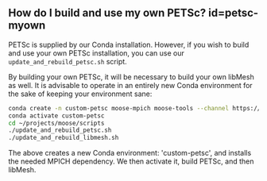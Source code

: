 ## How do I build and use my own PETSc? id=petsc-myown

PETSc is supplied by our Conda installation. However, if you wish to build and use your own PETSc installation, you can use our
`update_and_rebuild_petsc.sh` script.

By building your own PETSc, it will be necessary to build your own libMesh as well. It is advisable to operate in an entirely new Conda environment for the sake of keeping your environment sane:

```bash
conda create -n custom-petsc moose-mpich moose-tools --channel https://conda.software.inl.gov/public
conda activate custom-petsc
cd ~/projects/moose/scripts
./update_and_rebuild_petsc.sh
./update_and_rebuild_libmesh.sh
```

The above creates a new Conda environment: 'custom-petsc', and installs the needed MPICH dependency. We then activate it, build PETSc, and then libMesh.
